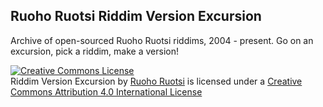 ## Ruoho Ruotsi Riddim Version Excursion

Archive of open-sourced Ruoho Ruotsi riddims, 2004 - present. 
Go on an excursion, pick a riddim, make a version!

<a rel="license" href="http://creativecommons.org/licenses/by/4.0/"><img alt="Creative Commons License" style="border-width:0" src="https://i.creativecommons.org/l/by/4.0/88x31.png" /></a><br /><span xmlns:dct="http://purl.org/dc/terms/" href="http://purl.org/dc/dcmitype/Dataset" property="dct:title" rel="dct:type">Riddim Version Excursion</span> by <a xmlns:cc="http://creativecommons.org/ns#" href="https://github.com/RuohoRecords/Riddim-Archive" property="cc:attributionName" rel="cc:attributionURL">Ruoho Ruotsi</a> is licensed under a <a rel="license" href="http://creativecommons.org/licenses/by/4.0/">Creative Commons Attribution 4.0 International License</a> 